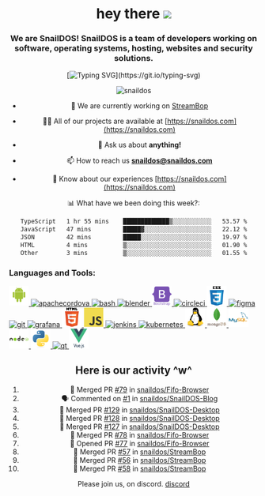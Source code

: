 <h1 align="center">hey there <img src="https://media.giphy.com/media/hvRJCLFzcasrR4ia7z/giphy.gif" width="25px"></h1>
<h3 align="center">We are SnailDOS! SnailDOS is a team of developers working on software, operating systems, hosting, websites and security solutions.</h3>

<div align="center">

[![Typing SVG](https://readme-typing-svg.herokuapp.com?color=%23F7BD27&center=true&multiline=true&lines=We+love+coding!;We+support+open+source!;So%2C+check+our+repos+and+follow+us!+;Star+our+work!+It+keeps+us+motivated.)](https://git.io/typing-svg)

</div>

<p align="center"> <img src="https://komarev.com/ghpvc/?username=snaildos&label=Profile%20views&color=0e75b6&style=flat" alt="snaildos" /> </p>

<div align="center">

- 🔭 We are currently working on [StreamBop](https://snaildos.com/streambop)

- 👨‍💻 All of our projects are available at [https://snaildos.com](https://snaildos.com)

- 💬 Ask us about **anything!**

- 📫 How to reach us **snaildos@snaildos.com**

- 📄 Know about our experiences [https://snaildos.com](https://snaildos.com)
</div>

<p align="center">📊 What have we been doing this week?:</p>

<div align="center">

<!--START_SECTION:waka-->

```text
TypeScript   1 hr 55 mins    █████████████▒░░░░░░░░░░░   53.57 %
JavaScript   47 mins         █████▓░░░░░░░░░░░░░░░░░░░   22.12 %
JSON         42 mins         █████░░░░░░░░░░░░░░░░░░░░   19.97 %
HTML         4 mins          ▒░░░░░░░░░░░░░░░░░░░░░░░░   01.90 %
Other        3 mins          ▒░░░░░░░░░░░░░░░░░░░░░░░░   01.55 %
```

<!--END_SECTION:waka-->

</div>

<div align="center">

<h3 align="left">Languages and Tools:</h3>
<p align="left"> <a href="https://developer.android.com" target="_blank"> <img src="https://raw.githubusercontent.com/devicons/devicon/master/icons/android/android-original-wordmark.svg" alt="android" width="40" height="40"/> </a> <a href="https://cordova.apache.org/" target="_blank"> <img src="https://www.vectorlogo.zone/logos/apache_cordova/apache_cordova-icon.svg" alt="apachecordova" width="40" height="40"/> </a> <a href="https://www.gnu.org/software/bash/" target="_blank"> <img src="https://www.vectorlogo.zone/logos/gnu_bash/gnu_bash-icon.svg" alt="bash" width="40" height="40"/> </a> <a href="https://www.blender.org/" target="_blank"> <img src="https://download.blender.org/branding/community/blender_community_badge_white.svg" alt="blender" width="40" height="40"/> </a> <a href="https://getbootstrap.com" target="_blank"> <img src="https://raw.githubusercontent.com/devicons/devicon/master/icons/bootstrap/bootstrap-plain-wordmark.svg" alt="bootstrap" width="40" height="40"/> </a> <a href="https://circleci.com" target="_blank"> <img src="https://www.vectorlogo.zone/logos/circleci/circleci-icon.svg" alt="circleci" width="40" height="40"/> </a> <a href="https://www.w3schools.com/css/" target="_blank"> <img src="https://raw.githubusercontent.com/devicons/devicon/master/icons/css3/css3-original-wordmark.svg" alt="css3" width="40" height="40"/> </a> <a href="https://www.figma.com/" target="_blank"> <img src="https://www.vectorlogo.zone/logos/figma/figma-icon.svg" alt="figma" width="40" height="40"/> </a> <a href="https://git-scm.com/" target="_blank"> <img src="https://www.vectorlogo.zone/logos/git-scm/git-scm-icon.svg" alt="git" width="40" height="40"/> </a> <a href="https://grafana.com" target="_blank"> <img src="https://www.vectorlogo.zone/logos/grafana/grafana-icon.svg" alt="grafana" width="40" height="40"/> </a> <a href="https://www.w3.org/html/" target="_blank"> <img src="https://raw.githubusercontent.com/devicons/devicon/master/icons/html5/html5-original-wordmark.svg" alt="html5" width="40" height="40"/> </a> <a href="https://developer.mozilla.org/en-US/docs/Web/JavaScript" target="_blank"> <img src="https://raw.githubusercontent.com/devicons/devicon/master/icons/javascript/javascript-original.svg" alt="javascript" width="40" height="40"/> </a> <a href="https://www.jenkins.io" target="_blank"> <img src="https://www.vectorlogo.zone/logos/jenkins/jenkins-icon.svg" alt="jenkins" width="40" height="40"/> </a> <a href="https://kubernetes.io" target="_blank"> <img src="https://www.vectorlogo.zone/logos/kubernetes/kubernetes-icon.svg" alt="kubernetes" width="40" height="40"/> </a> <a href="https://www.linux.org/" target="_blank"> <img src="https://raw.githubusercontent.com/devicons/devicon/master/icons/linux/linux-original.svg" alt="linux" width="40" height="40"/> </a> <a href="https://www.mongodb.com/" target="_blank"> <img src="https://raw.githubusercontent.com/devicons/devicon/master/icons/mongodb/mongodb-original-wordmark.svg" alt="mongodb" width="40" height="40"/> </a> <a href="https://www.mysql.com/" target="_blank"> <img src="https://raw.githubusercontent.com/devicons/devicon/master/icons/mysql/mysql-original-wordmark.svg" alt="mysql" width="40" height="40"/> </a> <a href="https://nodejs.org" target="_blank"> <img src="https://raw.githubusercontent.com/devicons/devicon/master/icons/nodejs/nodejs-original-wordmark.svg" alt="nodejs" width="40" height="40"/> </a> <a href="https://www.python.org" target="_blank"> <img src="https://raw.githubusercontent.com/devicons/devicon/master/icons/python/python-original.svg" alt="python" width="40" height="40"/> </a> <a href="https://www.qt.io/" target="_blank"> <img src="https://upload.wikimedia.org/wikipedia/commons/0/0b/Qt_logo_2016.svg" alt="qt" width="40" height="40"/> </a> <a href="https://vuejs.org/" target="_blank"> <img src="https://raw.githubusercontent.com/devicons/devicon/master/icons/vuejs/vuejs-original-wordmark.svg" alt="vuejs" width="40" height="40"/> </a> </p>

## Here is our activity ^w^
<!--START_SECTION:activity-->
1. 🎉 Merged PR [#79](https://github.com/snaildos/Fifo-Browser/pull/79) in [snaildos/Fifo-Browser](https://github.com/snaildos/Fifo-Browser)
2. 🗣 Commented on [#1](https://github.com/snaildos/SnailDOS-Blog/issues/1) in [snaildos/SnailDOS-Blog](https://github.com/snaildos/SnailDOS-Blog)
3. 🎉 Merged PR [#129](https://github.com/snaildos/SnailDOS-Desktop/pull/129) in [snaildos/SnailDOS-Desktop](https://github.com/snaildos/SnailDOS-Desktop)
4. 🎉 Merged PR [#128](https://github.com/snaildos/SnailDOS-Desktop/pull/128) in [snaildos/SnailDOS-Desktop](https://github.com/snaildos/SnailDOS-Desktop)
5. 🎉 Merged PR [#127](https://github.com/snaildos/SnailDOS-Desktop/pull/127) in [snaildos/SnailDOS-Desktop](https://github.com/snaildos/SnailDOS-Desktop)
6. 🎉 Merged PR [#78](https://github.com/snaildos/Fifo-Browser/pull/78) in [snaildos/Fifo-Browser](https://github.com/snaildos/Fifo-Browser)
7. 💪 Opened PR [#77](https://github.com/snaildos/Fifo-Browser/pull/77) in [snaildos/Fifo-Browser](https://github.com/snaildos/Fifo-Browser)
8. 🎉 Merged PR [#57](https://github.com/snaildos/StreamBop/pull/57) in [snaildos/StreamBop](https://github.com/snaildos/StreamBop)
9. 🎉 Merged PR [#56](https://github.com/snaildos/StreamBop/pull/56) in [snaildos/StreamBop](https://github.com/snaildos/StreamBop)
10. 🎉 Merged PR [#58](https://github.com/snaildos/StreamBop/pull/58) in [snaildos/StreamBop](https://github.com/snaildos/StreamBop)
<!--END_SECTION:activity-->

Please join us, on discord.
[discord](https://invite.gg/snaildos)

</div>
